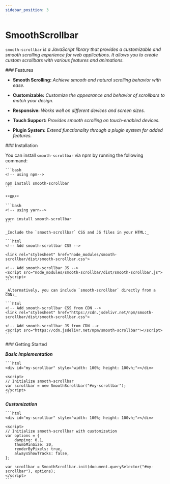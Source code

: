 ```yaml
---
sidebar_position: 3
---
```


# SmoothScrollbar

`smooth-scrollbar` _is a JavaScript library that provides a customizable and smooth scrolling experience for web applications. It allows you to create custom scrollbars with various features and animations._

<div className="mt-3 text-small">
### Features
</div>

- **Smooth Scrolling:** _Achieve smooth and natural scrolling behavior with ease._

- **Customizable:** _Customize the appearance and behavior of scrollbars to match your design._

- **Responsive:** _Works well on different devices and screen sizes._

- **Touch Support:** _Provides smooth scrolling on touch-enabled devices._

- **Plugin System:** _Extend functionality through a plugin system for added features._

<div className="mt-5 text-small">
### Installation
</div>

You can install `smooth-scrollbar` via npm by running the following command:

    ```bash
    <!-- using npm-->

    npm install smooth-scrollbar
    ```

    **OR**

    ```bash
    <!-- using yarn-->

    yarn install smooth-scrollbar
    ```

    _Include the `smooth-scrollbar` CSS and JS files in your HTML:_

    ```html
    <!-- Add smooth-scrollbar CSS -->

    <link rel="stylesheet" href="node_modules/smooth-scrollbar/dist/smooth-scrollbar.css">

    <!-- Add smooth-scrollbar JS -->
    <script src="node_modules/smooth-scrollbar/dist/smooth-scrollbar.js"></script>
    ```

    _Alternatively, you can include `smooth-scrollbar` directly from a CDN:_

    ```html
    <!-- Add smooth-scrollbar CSS from CDN -->
    <link rel="stylesheet" href="https://cdn.jsdelivr.net/npm/smooth-scrollbar/dist/smooth-scrollbar.css">

    <!-- Add smooth-scrollbar JS from CDN -->
    <script src="https://cdn.jsdelivr.net/npm/smooth-scrollbar"></script>
    ```

<div className="mt-5 text-small">
### Getting Started
</div>

**_Basic Implementation_**

    ```html
    <div id="my-scrollbar" style="width: 100%; height: 100vh;"></div>

    <script>
    // Initialize smooth-scrollbar
    var scrollbar = new SmoothScrollbar("#my-scrollbar");
    </script>
    ```

**_Customization_**

    ```html
    <div id="my-scrollbar" style="width: 100%; height: 100vh;"></div>

    <script>
    // Initialize smooth-scrollbar with customization
    var options = {
        damping: 0.1,
        thumbMinSize: 20,
        renderByPixels: true,
        alwaysShowTracks: false,
    };

    var scrollbar = SmoothScrollbar.init(document.querySelector("#my-scrollbar"), options);
    </script>
    ```
